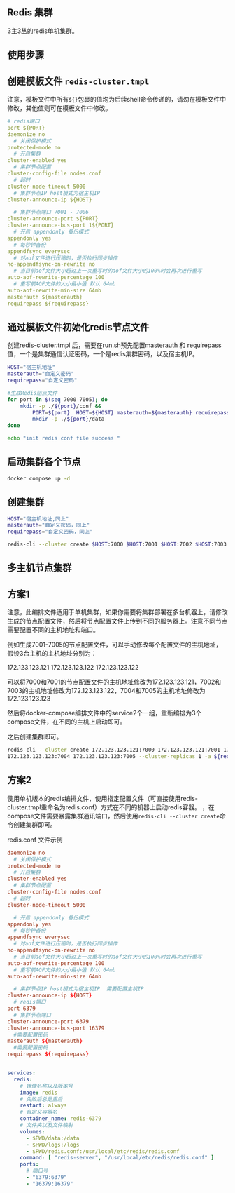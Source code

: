 ## Redis 集群

3主3丛的redis单机集群。

## 使用步骤

## 创建模板文件 `redis-cluster.tmpl`

注意，模板文件中所有`${}`包裹的值均为后续shell命令传递的，请勿在模板文件中修改，其他值则可在模板文件中修改。

```yml
# redis端口
port ${PORT}
daemonize no
  # 关闭保护模式
protected-mode no
  # 开启集群
cluster-enabled yes
  # 集群节点配置
cluster-config-file nodes.conf
  # 超时
cluster-node-timeout 5000
  # 集群节点IP host模式为宿主机IP
cluster-announce-ip ${HOST}

  # 集群节点端口 7001 - 7006
cluster-announce-port ${PORT}
cluster-announce-bus-port 1${PORT}
  # 开启 appendonly 备份模式
appendonly yes
  # 每秒钟备份
appendfsync everysec
  # 对aof文件进行压缩时，是否执行同步操作
no-appendfsync-on-rewrite no
  # 当目前aof文件大小超过上一次重写时的aof文件大小的100%时会再次进行重写
auto-aof-rewrite-percentage 100
  # 重写前AOF文件的大小最小值 默认 64mb
auto-aof-rewrite-min-size 64mb
masterauth ${masterauth}
requirepass ${requirepass}
```

## 通过模板文件初始化redis节点文件

创建redis-cluster.tmpl 后，需要在run.sh预先配置masterauth 和 requirepass值，一个是集群通信认证密码，一个是redis集群密码，以及宿主机IP。

```bash
HOST="宿主机地址"
masterauth="自定义密码"
requirepass="自定义密码"

#生成Redis结点文件
for port in $(seq 7000 7005); do
    mkdir -p ./${port}/conf &&
        PORT=${port}  HOST=${HOST} masterauth=${masterauth} requirepass=${requirepass} envsubst <./redis-cluster.tmpl >./${port}/conf/redis.conf &&
        mkdir -p ./${port}/data
done

echo "init redis conf file success "
```

## 启动集群各个节点

```bash
docker compose up -d
```

## 创建集群

```bash
HOST="宿主机地址,同上"
masterauth="自定义密码，同上"
requirepass="自定义密码，同上"

redis-cli --cluster create $HOST:7000 $HOST:7001 $HOST:7002 $HOST:7003 $HOST:7004 $HOST:7005 --cluster-replicas 1  -a ${requirepass}
```

## 多主机节点集群

## 方案1

注意，此编排文件适用于单机集群，如果你需要将集群部署在多台机器上，请修改生成的节点配置文件，然后将节点配置文件上传到不同的服务器上。注意不同节点需要配置不同的主机地址和端口。

例如生成7001-7005的节点配置文件，可以手动修改每个配置文件的主机地址，假设3台主机的主机地址分别为：

172.123.123.121
172.123.123.122
172.123.123.122

可以将7000和7001的节点配置文件的主机地址修改为172.123.123.121，7002和7003的主机地址修改为172.123.123.122，7004和7005的主机地址修改为172.123.123.123

然后将docker-compose编排文件中的service2个一组，重新编排为3个compose文件，在不同的主机上启动即可。

之后创建集群即可。

```bash
redis-cli --cluster create 172.123.123.121:7000 172.123.123.121:7001 172.123.123.122:7002 172.123.123.122:7003
172.123.123.123:7004 172.123.123.123:7005 --cluster-replicas 1 -a ${requirepass}
```

## 方案2

使用单机版本的redis编排文件，使用指定配置文件（可直接使用redis-cluster.tmpl重命名为redis.conf）方式在不同的机器上启动redis容器。
，在compose文件需要暴露集群通讯端口，然后使用`redis-cli --cluster create`命令创建集群即可。

redis.conf 文件示例

```conf
daemonize no
  # 关闭保护模式
protected-mode no
  # 开启集群
cluster-enabled yes
  # 集群节点配置
cluster-config-file nodes.conf
  # 超时
cluster-node-timeout 5000

  # 开启 appendonly 备份模式
appendonly yes
  # 每秒钟备份
appendfsync everysec
  # 对aof文件进行压缩时，是否执行同步操作
no-appendfsync-on-rewrite no
  # 当目前aof文件大小超过上一次重写时的aof文件大小的100%时会再次进行重写
auto-aof-rewrite-percentage 100
  # 重写前AOF文件的大小最小值 默认 64mb
auto-aof-rewrite-min-size 64mb

  # 集群节点IP host模式为宿主机IP  需要配置主机IP
cluster-announce-ip ${HOST}
  # redis端口
port 6379
  # 集群节点端口 
cluster-announce-port 6379
cluster-announce-bus-port 16379
  #需要配置密码 
masterauth ${masterauth}
  #需要配置密码 
requirepass ${requirepass}
```

```yaml

services:
  redis:
    # 镜像名称以及版本号
    image: redis
    # 失败后总是重启
    restart: always
    # 自定义容器名
    container_name: redis-6379
    # 文件夹以及文件映射
    volumes:
      - $PWD/data:/data
      - $PWD/logs:/logs
      - $PWD/redis.conf:/usr/local/etc/redis/redis.conf
    command: [ "redis-server", "/usr/local/etc/redis/redis.conf" ]
    ports:
      # 端口号
      - "6379:6379"
      - "16379:16379"
```
